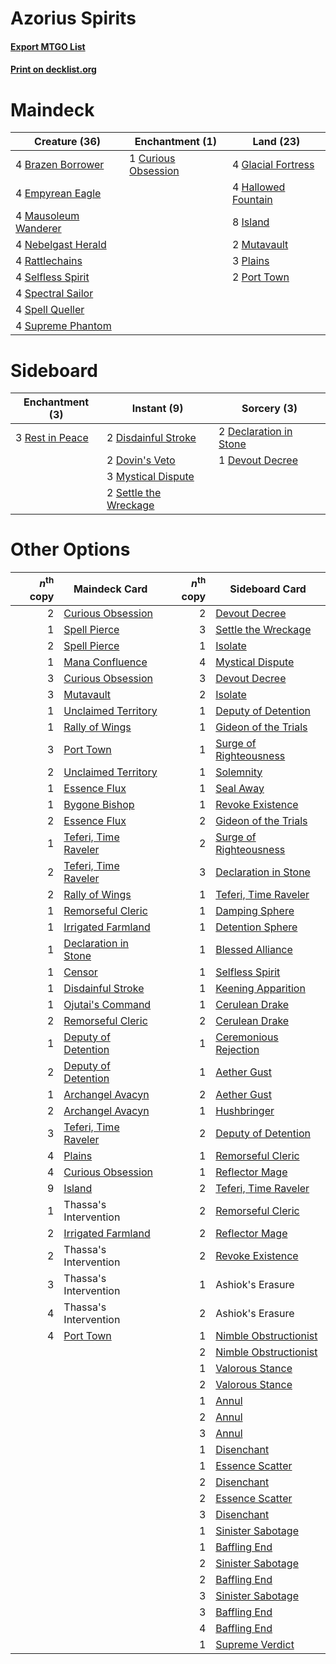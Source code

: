 # Azorius Spirits

#### [Export MTGO List](../collection/Azorius%20Spirits/Azorius%20Spirits.txt)
#### [Print on decklist.org](http://decklist.org/?deckmain=4%09Brazen%20Borrower%0A1%09Curious%20Obsession%0A4%09Empyrean%20Eagle%0A4%09Glacial%20Fortress%0A4%09Hallowed%20Fountain%0A8%09Island%0A4%09Mausoleum%20Wanderer%0A2%09Mutavault%0A4%09Nebelgast%20Herald%0A3%09Plains%0A2%09Port%20Town%0A4%09Rattlechains%0A4%09Selfless%20Spirit%0A4%09Spectral%20Sailor%0A4%09Spell%20Queller%0A4%09Supreme%20Phantom&deckside=2%09Declaration%20in%20Stone%0A1%09Devout%20Decree%0A2%09Disdainful%20Stroke%0A2%09Dovin's%20Veto%0A3%09Mystical%20Dispute%0A3%09Rest%20in%20Peace%0A2%09Settle%20the%20Wreckage)
# Maindeck

|                                         Creature (36)                                         |                                       Enchantment (1)                                        |                                          Land (23)                                          |
|-----------------------------------------------------------------------------------------------|----------------------------------------------------------------------------------------------|---------------------------------------------------------------------------------------------|
|4 [Brazen Borrower](http://gatherer.wizards.com/Pages/Card/Details.aspx?multiverseid=473001)   |1 [Curious Obsession](http://gatherer.wizards.com/Pages/Card/Details.aspx?multiverseid=439692)|4 [Glacial Fortress](http://gatherer.wizards.com/Pages/Card/Details.aspx?multiverseid=190562)|
|4 [Empyrean Eagle](http://gatherer.wizards.com/Pages/Card/Details.aspx?multiverseid=466962)    |                                                                                              |4 [Hallowed Fountain](http://gatherer.wizards.com/Pages/Card/Details.aspx?multiverseid=97071)|
|4 [Mausoleum Wanderer](http://gatherer.wizards.com/Pages/Card/Details.aspx?multiverseid=414364)|                                                                                              |8 [Island](http://gatherer.wizards.com/Pages/Card/Details.aspx?multiverseid=439857)          |
|4 [Nebelgast Herald](http://gatherer.wizards.com/Pages/Card/Details.aspx?multiverseid=414366)  |                                                                                              |2 [Mutavault](http://gatherer.wizards.com/Pages/Card/Details.aspx?multiverseid=370733)       |
|4 [Rattlechains](http://gatherer.wizards.com/Pages/Card/Details.aspx?multiverseid=409824)      |                                                                                              |3 [Plains](http://gatherer.wizards.com/Pages/Card/Details.aspx?multiverseid=439856)          |
|4 [Selfless Spirit](http://gatherer.wizards.com/Pages/Card/Details.aspx?multiverseid=414332)   |                                                                                              |2 [Port Town](http://gatherer.wizards.com/Pages/Card/Details.aspx?multiverseid=410046)       |
|4 [Spectral Sailor](http://gatherer.wizards.com/Pages/Card/Details.aspx?multiverseid=466830)   |                                                                                              |                                                                                             |
|4 [Spell Queller](http://gatherer.wizards.com/Pages/Card/Details.aspx?multiverseid=414494)     |                                                                                              |                                                                                             |
|4 [Supreme Phantom](http://gatherer.wizards.com/Pages/Card/Details.aspx?multiverseid=447212)   |                                                                                              |                                                                                             |


# Sideboard

|                                     Enchantment (3)                                      |                                          Instant (9)                                           |                                           Sorcery (3)                                           |
|------------------------------------------------------------------------------------------|------------------------------------------------------------------------------------------------|-------------------------------------------------------------------------------------------------|
|3 [Rest in Peace](http://gatherer.wizards.com/Pages/Card/Details.aspx?multiverseid=442021)|2 [Disdainful Stroke](http://gatherer.wizards.com/Pages/Card/Details.aspx?multiverseid=420705)  |2 [Declaration in Stone](http://gatherer.wizards.com/Pages/Card/Details.aspx?multiverseid=409750)|
|                                                                                          |2 [Dovin's Veto](http://gatherer.wizards.com/Pages/Card/Details.aspx?multiverseid=461120)       |1 [Devout Decree](http://gatherer.wizards.com/Pages/Card/Details.aspx?multiverseid=466767)       |
|                                                                                          |3 [Mystical Dispute](http://gatherer.wizards.com/Pages/Card/Details.aspx?multiverseid=473020)   |                                                                                                 |
|                                                                                          |2 [Settle the Wreckage](http://gatherer.wizards.com/Pages/Card/Details.aspx?multiverseid=435186)|                                                                                                 |


# Other Options

|*n*<sup>th</sup> copy|                                         Maindeck Card                                         |*n*<sup>th</sup> copy|                                         Sideboard Card                                          |
|--------------------:|-----------------------------------------------------------------------------------------------|--------------------:|-------------------------------------------------------------------------------------------------|
|                    2|[Curious Obsession](http://gatherer.wizards.com/Pages/Card/Details.aspx?multiverseid=439692)   |                    2|[Devout Decree](http://gatherer.wizards.com/Pages/Card/Details.aspx?multiverseid=466767)         |
|                    1|[Spell Pierce](http://gatherer.wizards.com/Pages/Card/Details.aspx?multiverseid=425876)        |                    3|[Settle the Wreckage](http://gatherer.wizards.com/Pages/Card/Details.aspx?multiverseid=435186)   |
|                    2|[Spell Pierce](http://gatherer.wizards.com/Pages/Card/Details.aspx?multiverseid=425876)        |                    1|[Isolate](http://gatherer.wizards.com/Pages/Card/Details.aspx?multiverseid=447153)               |
|                    1|[Mana Confluence](http://gatherer.wizards.com/Pages/Card/Details.aspx?multiverseid=409573)     |                    4|[Mystical Dispute](http://gatherer.wizards.com/Pages/Card/Details.aspx?multiverseid=473020)      |
|                    3|[Curious Obsession](http://gatherer.wizards.com/Pages/Card/Details.aspx?multiverseid=439692)   |                    3|[Devout Decree](http://gatherer.wizards.com/Pages/Card/Details.aspx?multiverseid=466767)         |
|                    3|[Mutavault](http://gatherer.wizards.com/Pages/Card/Details.aspx?multiverseid=370733)           |                    2|[Isolate](http://gatherer.wizards.com/Pages/Card/Details.aspx?multiverseid=447153)               |
|                    1|[Unclaimed Territory](http://gatherer.wizards.com/Pages/Card/Details.aspx?multiverseid=435419) |                    1|[Deputy of Detention](http://gatherer.wizards.com/Pages/Card/Details.aspx?multiverseid=457309)   |
|                    1|[Rally of Wings](http://gatherer.wizards.com/Pages/Card/Details.aspx?multiverseid=460954)      |                    1|[Gideon of the Trials](http://gatherer.wizards.com/Pages/Card/Details.aspx?multiverseid=426716)  |
|                    3|[Port Town](http://gatherer.wizards.com/Pages/Card/Details.aspx?multiverseid=410046)           |                    1|[Surge of Righteousness](http://gatherer.wizards.com/Pages/Card/Details.aspx?multiverseid=394720)|
|                    2|[Unclaimed Territory](http://gatherer.wizards.com/Pages/Card/Details.aspx?multiverseid=435419) |                    1|[Solemnity](http://gatherer.wizards.com/Pages/Card/Details.aspx?multiverseid=430711)             |
|                    1|[Essence Flux](http://gatherer.wizards.com/Pages/Card/Details.aspx?multiverseid=409804)        |                    1|[Seal Away](http://gatherer.wizards.com/Pages/Card/Details.aspx?multiverseid=442919)             |
|                    1|[Bygone Bishop](http://gatherer.wizards.com/Pages/Card/Details.aspx?multiverseid=409746)       |                    1|[Revoke Existence](http://gatherer.wizards.com/Pages/Card/Details.aspx?multiverseid=378397)      |
|                    2|[Essence Flux](http://gatherer.wizards.com/Pages/Card/Details.aspx?multiverseid=409804)        |                    2|[Gideon of the Trials](http://gatherer.wizards.com/Pages/Card/Details.aspx?multiverseid=426716)  |
|                    1|[Teferi, Time Raveler](http://gatherer.wizards.com/Pages/Card/Details.aspx?multiverseid=461148)|                    2|[Surge of Righteousness](http://gatherer.wizards.com/Pages/Card/Details.aspx?multiverseid=394720)|
|                    2|[Teferi, Time Raveler](http://gatherer.wizards.com/Pages/Card/Details.aspx?multiverseid=461148)|                    3|[Declaration in Stone](http://gatherer.wizards.com/Pages/Card/Details.aspx?multiverseid=409750)  |
|                    2|[Rally of Wings](http://gatherer.wizards.com/Pages/Card/Details.aspx?multiverseid=460954)      |                    1|[Teferi, Time Raveler](http://gatherer.wizards.com/Pages/Card/Details.aspx?multiverseid=461148)  |
|                    1|[Remorseful Cleric](http://gatherer.wizards.com/Pages/Card/Details.aspx?multiverseid=447169)   |                    1|[Damping Sphere](http://gatherer.wizards.com/Pages/Card/Details.aspx?multiverseid=443101)        |
|                    1|[Irrigated Farmland](http://gatherer.wizards.com/Pages/Card/Details.aspx?multiverseid=426947)  |                    1|[Detention Sphere](http://gatherer.wizards.com/Pages/Card/Details.aspx?multiverseid=460139)      |
|                    1|[Declaration in Stone](http://gatherer.wizards.com/Pages/Card/Details.aspx?multiverseid=409750)|                    1|[Blessed Alliance](http://gatherer.wizards.com/Pages/Card/Details.aspx?multiverseid=414302)      |
|                    1|[Censor](http://gatherer.wizards.com/Pages/Card/Details.aspx?multiverseid=426748)              |                    1|[Selfless Spirit](http://gatherer.wizards.com/Pages/Card/Details.aspx?multiverseid=414332)       |
|                    1|[Disdainful Stroke](http://gatherer.wizards.com/Pages/Card/Details.aspx?multiverseid=420705)   |                    1|[Keening Apparition](http://gatherer.wizards.com/Pages/Card/Details.aspx?multiverseid=271100)    |
|                    1|[Ojutai's Command](http://gatherer.wizards.com/Pages/Card/Details.aspx?multiverseid=394642)    |                    1|[Cerulean Drake](http://gatherer.wizards.com/Pages/Card/Details.aspx?multiverseid=466807)        |
|                    2|[Remorseful Cleric](http://gatherer.wizards.com/Pages/Card/Details.aspx?multiverseid=447169)   |                    2|[Cerulean Drake](http://gatherer.wizards.com/Pages/Card/Details.aspx?multiverseid=466807)        |
|                    1|[Deputy of Detention](http://gatherer.wizards.com/Pages/Card/Details.aspx?multiverseid=457309) |                    1|[Ceremonious Rejection](http://gatherer.wizards.com/Pages/Card/Details.aspx?multiverseid=417613) |
|                    2|[Deputy of Detention](http://gatherer.wizards.com/Pages/Card/Details.aspx?multiverseid=457309) |                    1|[Aether Gust](http://gatherer.wizards.com/Pages/Card/Details.aspx?multiverseid=466796)           |
|                    1|[Archangel Avacyn](http://gatherer.wizards.com/Pages/Card/Details.aspx?multiverseid=409741)    |                    2|[Aether Gust](http://gatherer.wizards.com/Pages/Card/Details.aspx?multiverseid=466796)           |
|                    2|[Archangel Avacyn](http://gatherer.wizards.com/Pages/Card/Details.aspx?multiverseid=409741)    |                    1|[Hushbringer](http://gatherer.wizards.com/Pages/Card/Details.aspx?multiverseid=472980)           |
|                    3|[Teferi, Time Raveler](http://gatherer.wizards.com/Pages/Card/Details.aspx?multiverseid=461148)|                    2|[Deputy of Detention](http://gatherer.wizards.com/Pages/Card/Details.aspx?multiverseid=457309)   |
|                    4|[Plains](http://gatherer.wizards.com/Pages/Card/Details.aspx?multiverseid=439856)              |                    1|[Remorseful Cleric](http://gatherer.wizards.com/Pages/Card/Details.aspx?multiverseid=447169)     |
|                    4|[Curious Obsession](http://gatherer.wizards.com/Pages/Card/Details.aspx?multiverseid=439692)   |                    1|[Reflector Mage](http://gatherer.wizards.com/Pages/Card/Details.aspx?multiverseid=407667)        |
|                    9|[Island](http://gatherer.wizards.com/Pages/Card/Details.aspx?multiverseid=439857)              |                    2|[Teferi, Time Raveler](http://gatherer.wizards.com/Pages/Card/Details.aspx?multiverseid=461148)  |
|                    1|Thassa's Intervention                                                                          |                    2|[Remorseful Cleric](http://gatherer.wizards.com/Pages/Card/Details.aspx?multiverseid=447169)     |
|                    2|[Irrigated Farmland](http://gatherer.wizards.com/Pages/Card/Details.aspx?multiverseid=426947)  |                    2|[Reflector Mage](http://gatherer.wizards.com/Pages/Card/Details.aspx?multiverseid=407667)        |
|                    2|Thassa's Intervention                                                                          |                    2|[Revoke Existence](http://gatherer.wizards.com/Pages/Card/Details.aspx?multiverseid=378397)      |
|                    3|Thassa's Intervention                                                                          |                    1|Ashiok's Erasure                                                                                 |
|                    4|Thassa's Intervention                                                                          |                    2|Ashiok's Erasure                                                                                 |
|                    4|[Port Town](http://gatherer.wizards.com/Pages/Card/Details.aspx?multiverseid=410046)           |                    1|[Nimble Obstructionist](http://gatherer.wizards.com/Pages/Card/Details.aspx?multiverseid=430729) |
|                     |                                                                                               |                    2|[Nimble Obstructionist](http://gatherer.wizards.com/Pages/Card/Details.aspx?multiverseid=430729) |
|                     |                                                                                               |                    1|[Valorous Stance](http://gatherer.wizards.com/Pages/Card/Details.aspx?multiverseid=391950)       |
|                     |                                                                                               |                    2|[Valorous Stance](http://gatherer.wizards.com/Pages/Card/Details.aspx?multiverseid=391950)       |
|                     |                                                                                               |                    1|[Annul](http://gatherer.wizards.com/Pages/Card/Details.aspx?multiverseid=45976)                  |
|                     |                                                                                               |                    2|[Annul](http://gatherer.wizards.com/Pages/Card/Details.aspx?multiverseid=45976)                  |
|                     |                                                                                               |                    3|[Annul](http://gatherer.wizards.com/Pages/Card/Details.aspx?multiverseid=45976)                  |
|                     |                                                                                               |                    1|[Disenchant](http://gatherer.wizards.com/Pages/Card/Details.aspx?multiverseid=847)               |
|                     |                                                                                               |                    1|[Essence Scatter](http://gatherer.wizards.com/Pages/Card/Details.aspx?multiverseid=426754)       |
|                     |                                                                                               |                    2|[Disenchant](http://gatherer.wizards.com/Pages/Card/Details.aspx?multiverseid=847)               |
|                     |                                                                                               |                    2|[Essence Scatter](http://gatherer.wizards.com/Pages/Card/Details.aspx?multiverseid=426754)       |
|                     |                                                                                               |                    3|[Disenchant](http://gatherer.wizards.com/Pages/Card/Details.aspx?multiverseid=847)               |
|                     |                                                                                               |                    1|[Sinister Sabotage](http://gatherer.wizards.com/Pages/Card/Details.aspx?multiverseid=452804)     |
|                     |                                                                                               |                    1|[Baffling End](http://gatherer.wizards.com/Pages/Card/Details.aspx?multiverseid=439658)          |
|                     |                                                                                               |                    2|[Sinister Sabotage](http://gatherer.wizards.com/Pages/Card/Details.aspx?multiverseid=452804)     |
|                     |                                                                                               |                    2|[Baffling End](http://gatherer.wizards.com/Pages/Card/Details.aspx?multiverseid=439658)          |
|                     |                                                                                               |                    3|[Sinister Sabotage](http://gatherer.wizards.com/Pages/Card/Details.aspx?multiverseid=452804)     |
|                     |                                                                                               |                    3|[Baffling End](http://gatherer.wizards.com/Pages/Card/Details.aspx?multiverseid=439658)          |
|                     |                                                                                               |                    4|[Baffling End](http://gatherer.wizards.com/Pages/Card/Details.aspx?multiverseid=439658)          |
|                     |                                                                                               |                    1|[Supreme Verdict](http://gatherer.wizards.com/Pages/Card/Details.aspx?multiverseid=438776)       |

